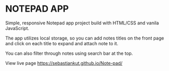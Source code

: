 # NOTEPAD APP

Simple, responsive Notepad app project build with HTML/CSS and vanila JavaScript.

The app utilizes local storage, so you can add notes titles on the front page and click on each title to expand and attach note to it.

You can also filter through notes using search bar at the top.

View live page https://sebastiankut.github.io/Note-pad/
